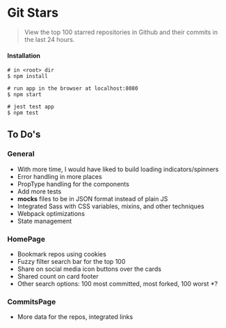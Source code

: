 # Git Stars

> View the top 100 starred repositories in Github
> and their commits in the last 24 hours.

#### Installation
```shell script
# in <root> dir
$ npm install

# run app in the browser at localhost:8080
$ npm start

# jest test app
$ npm test
```

## To Do's

### General

* With more time, I would have liked to build loading indicators/spinners
* Error handling in more places
* PropType handling for the components
* Add more tests
* __mocks__ files to be in JSON format instead of plain JS
* Integrated Sass with CSS variables, mixins, and other techniques
* Webpack optimizations
* State management

### HomePage

* Bookmark repos using cookies
* Fuzzy filter search bar for the top 100
* Share on social media icon buttons over the cards
* Shared count on card footer
* Other search options: 100 most committed, most forked, 100 worst *?

### CommitsPage
* More data for the repos, integrated links
